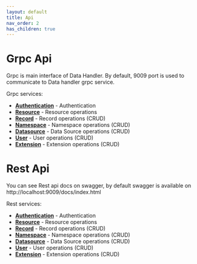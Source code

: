 ```yaml
---
layout: default
title: Api
nav_order: 2
has_children: true
---
```


# Grpc Api

Grpc is main interface of Data Handler. By default, 9009 port is used to communicate to Data handler grpc service.

Grpc services:

* [**Authentication**](proto.md#authentication-service) - Authentication
* [**Resource**](proto.md#resource-service) - Resource operations
* [**Record**](proto.md#record-service) - Record operations (CRUD)
* [**Namespace**](proto.md#namespace-service) - Namespace operations (CRUD)
* [**Datasource**](proto.md#datasource-service) - Data Source operations (CRUD)
* [**User**](proto.md#user-service) - User operations (CRUD)
* [**Extension**](proto.md#extension-service) - Extension operations (CRUD)

# Rest Api

You can see Rest api docs on swagger, by default swagger is available on http://localhost:9009/docs/index.html

Rest services:
* [**Authentication**](openapi.md#authentication) - Authentication
* [**Resource**](openapi.md#resourceget) - Resource operations
* [**Record**](openapi.md#recordget) - Record operations (CRUD)
* [**Namespace**](openapi.md#namespaceget) - Namespace operations (CRUD)
* [**Datasource**](openapi.md#datasourceget) - Data Source operations (CRUD)
* [**User**](openapi.md#userget) - User operations (CRUD)
* [**Extension**](openapi.md#extensionget) - Extension operations (CRUD)
